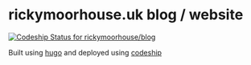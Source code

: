 # rickymoorhouse.uk blog / website 

[![Codeship Status for rickymoorhouse/blog](https://app.codeship.com/projects/17ee7a20-0da4-0137-6bed-2a2dce77bea7/status?branch=master)](https://app.codeship.com/projects/326736)

Built using [hugo](http://gohugo.io) and deployed using [codeship](https://codeship.com)

